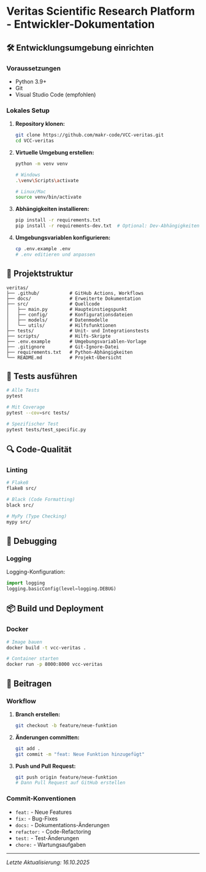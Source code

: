# Veritas Scientific Research Platform - Entwickler-Dokumentation

## 🛠️ Entwicklungsumgebung einrichten

### Voraussetzungen

- Python 3.9+
- Git
- Visual Studio Code (empfohlen)

### Lokales Setup

1. **Repository klonen:**
   ```bash
   git clone https://github.com/makr-code/VCC-veritas.git
   cd VCC-veritas
   ```

2. **Virtuelle Umgebung erstellen:**
   ```bash
   python -m venv venv
   
   # Windows
   .\venv\Scripts\activate
   
   # Linux/Mac
   source venv/bin/activate
   ```

3. **Abhängigkeiten installieren:**
   ```bash
   pip install -r requirements.txt
   pip install -r requirements-dev.txt  # Optional: Dev-Abhängigkeiten
   ```

4. **Umgebungsvariablen konfigurieren:**
   ```bash
   cp .env.example .env
   # .env editieren und anpassen
   ```

## 📁 Projektstruktur

```
veritas/
├── .github/           # GitHub Actions, Workflows
├── docs/              # Erweiterte Dokumentation
├── src/               # Quellcode
│   ├── main.py        # Haupteinstiegspunkt
│   ├── config/        # Konfigurationsdateien
│   ├── models/        # Datenmodelle
│   └── utils/         # Hilfsfunktionen
├── tests/             # Unit- und Integrationstests
├── scripts/           # Hilfs-Skripte
├── .env.example       # Umgebungsvariablen-Vorlage
├── .gitignore         # Git-Ignore-Datei
├── requirements.txt   # Python-Abhängigkeiten
└── README.md          # Projekt-Übersicht
```

## 🧪 Tests ausführen

```bash
# Alle Tests
pytest

# Mit Coverage
pytest --cov=src tests/

# Spezifischer Test
pytest tests/test_specific.py
```

## 🔍 Code-Qualität

### Linting
```bash
# Flake8
flake8 src/

# Black (Code Formatting)
black src/

# MyPy (Type Checking)
mypy src/
```

## 🐛 Debugging

### Logging

Logging-Konfiguration:
```python
import logging
logging.basicConfig(level=logging.DEBUG)
```

## 📦 Build und Deployment

### Docker
```bash
# Image bauen
docker build -t vcc-veritas .

# Container starten
docker run -p 8000:8000 vcc-veritas
```

## 🤝 Beitragen

### Workflow

1. **Branch erstellen:**
   ```bash
   git checkout -b feature/neue-funktion
   ```

2. **Änderungen committen:**
   ```bash
   git add .
   git commit -m "feat: Neue Funktion hinzugefügt"
   ```

3. **Push und Pull Request:**
   ```bash
   git push origin feature/neue-funktion
   # Dann Pull Request auf GitHub erstellen
   ```

### Commit-Konventionen

- `feat:` - Neue Features
- `fix:` - Bug-Fixes
- `docs:` - Dokumentations-Änderungen
- `refactor:` - Code-Refactoring
- `test:` - Test-Änderungen
- `chore:` - Wartungsaufgaben

---

*Letzte Aktualisierung: 16.10.2025*
